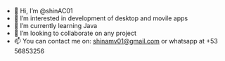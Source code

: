 - 👋 Hi, I’m @shinAC01
- 👀 I’m interested in development of desktop and movile apps
- 🌱 I’m currently learning Java
- 💞️ I’m looking to collaborate on any project
- 📫 You can contact me on: shinamv01@gmail.com or whatsapp at +53 56853256

<!---
shinAC01/shinAC01 is a ✨ special ✨ repository because its `README.md` (this file) appears on your GitHub profile.
You can click the Preview link to take a look at your changes.
--->

